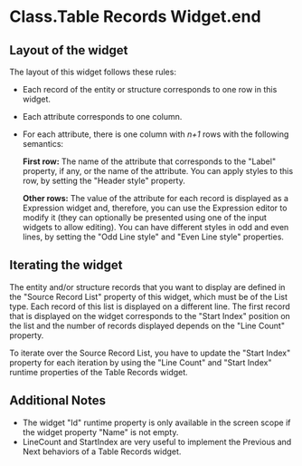 # Class.Table Records Widget.end

## Layout of the widget

The layout of this widget follows these rules:

* Each record of the entity or structure corresponds to one row in this widget.
* Each attribute corresponds to one column.
* For each attribute, there is one column with _n+1_ rows with the following semantics:

  **First row:** The name of the attribute that corresponds to the "Label" property, if any, or the name of the attribute. You can apply styles to this row, by setting the "Header style" property.

  **Other rows:** The value of the attribute for each record is displayed as a Expression widget and, therefore, you can use the Expression editor to modify it \(they can optionally be presented using one of the input widgets to allow editing\). You can have different styles in odd and even lines, by setting the "Odd Line style" and "Even Line style" properties.

## Iterating the widget

The entity and/or structure records that you want to display are defined in the "Source Record List" property of this widget, which must be of the List type. Each record of this list is displayed on a different line. The first record that is displayed on the widget corresponds to the "Start Index" position on the list and the number of records displayed depends on the "Line Count" property.

To iterate over the Source Record List, you have to update the "Start Index" property for each iteration by using the "Line Count" and "Start Index" runtime properties of the Table Records widget.

## Additional Notes

* The widget "Id" runtime property is only available in the screen scope if the widget property "Name" is not empty.
* LineCount and StartIndex are very useful to implement the Previous and Next behaviors of a Table Records widget.

